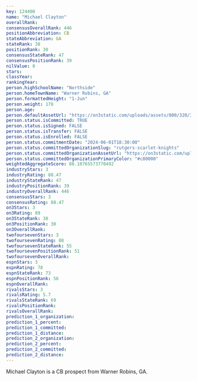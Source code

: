 ```yaml
---
key: 124400
name: "Michael Clayton"
overallRank: 
consensusOverallRank: 446
positionAbbreviation: CB
stateAbbreviation: GA
stateRank: 38
positionRank: 30
consensusStateRank: 47
consensusPositionRank: 39
nilValue: 0
stars: 
classYear: 
rankingYear: 
person.highSchoolName: "Northside"
person.homeTownName: "Warner Robins, GA"
person.formattedHeight: "1-Jun"
person.weight: 178
person.age: 
person.defaultAssetUrl: "https://on3static.com/uploads/assets/800/320/320800.png"
person.status.isCommitted: TRUE
person.status.isSigned: FALSE
person.status.isTransfer: FALSE
person.status.isEnrolled: FALSE
person.status.commitmentDate: "2024-06-01T18:30:00"
person.status.committedOrganizationSlug: "rutgers-scarlet-knights"
person.status.committedOrganizationAssetUrl: "https://on3static.com/uploads/assets/161/150/150161.svg"
person.status.committedOrganizationPrimaryColor: "#c80000"
weightedAggregateScore: 88.10765573770492
industryStars: 3
industryRating: 88.47
industryStateRank: 47
industryPositionRank: 39
industryOverallRank: 446
consensusStars: 3
consensusRating: 88.47
on3Stars: 3
on3Rating: 89
on3StateRank: 38
on3PositionRank: 30
on3OverallRank: 
twofoursevenStars: 3
twofoursevenRating: 88
twofoursevenStateRank: 55
twofoursevenPositionRank: 51
twofoursevenOverallRank: 
espnStars: 3
espnRating: 78
espnStateRank: 73
espnPositionRank: 56
espnOverallRank: 
rivalsStars: 3
rivalsRating: 5.7
rivalsStateRank: 69
rivalsPositionRank: 
rivalsOverallRank: 
prediction_1_organization: 
prediction_1_percent: 
prediction_1_committed: 
prediction_1_distance: 
prediction_2_organization: 
prediction_2_percent: 
prediction_2_committed: 
prediction_2_distance: 
---
```

Michael Clayton is a CB prospect from Warner Robins, GA.